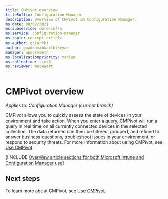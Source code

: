 ```yaml
---
title: CMPivot overview
titleSuffix: Configuration Manager
description: Overview of CMPivot in Configuration Manager.
ms.date: 08/02/2021
ms.subservice: core-infra
ms.service: configuration-manager
ms.topic: concept-article
ms.author: gokarthi
author: gowdhamankarthikeyan
manager: apoorvseth
ms.localizationpriority: medium
ms.collection: tier3
ms.reviewer: mstewart
---
```


# CMPivot overview

*Applies to: Configuration Manager (current branch)*

CMPivot allows you to quickly assess the state of devices in your environment and take action. When you enter a query, CMPivot will run a query in real time on all currently connected devices in the selected collection. The data returned can then be filtered, grouped, and refined to answer business questions, troubleshoot issues in your environment, or respond to security threats. For more information about using CMPivot, see [Use CMPivot](cmpivot.md).

[!INCLUDE [Overview article sections for both Microsoft Intune and Configuration Manager use](includes/cmpivot-overview-shared.md)]


## Next steps

To learn more about CMPivot, see [Use CMPivot](cmpivot.md).


